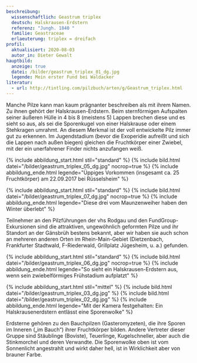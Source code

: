 ```yaml
---
beschreibung:
  wissenschaftlich: Geastrum triplex
  deutsch: Halskrausen-Erdstern
  referenz: "Jungh. 1840 "
  familie: Geastraceae
  erlaeuterung: triplex = dreifach
profil:
  aktualisiert: 2020-08-03
  autor_in: Dieter Gewalt
hauptbild:
  anzeige: true
  datei: /bilder/geastrum_triplex_01_dg.jpg
  legende: Mein erster Fund bei Waldacker
literatur:
  - url: http://tintling.com/pilzbuch/arten/g/Geastrum_triplex.html
---
```

Manche Pilze kann man kaum prägnanter beschreiben als mit ihrem Namen. Zu ihnen gehört der Halskrausen-Erdstern. Beim sternförmigen Aufspalten seiner äußeren Hülle in 4 bis 8 (meistens 5) Lappen brechen diese und es sieht so aus, als sei die Sporenkugel von einer Halskrause oder einem Stehkragen umrahmt. An diesem Merkmal ist der voll entwickelte Pilz immer gut zu erkennen. Im Jugendstadium (bevor die Exoperidie aufreißt und sich die Lappen nach außen biegen) gleichen die Fruchtkörper einer Zwiebel, mit der ein unerfahrener Finder nichts anzufangen weiß.

{% include abbildung_start.html stil="standard" %}
{% include bild.html datei="/bilder/geastrum_triplex_05_dg.jpg" nocrop=true %}
{% include abbildung_ende.html legende="Üppiges Vorkommen (insgesamt ca. 25 Fruchtkörper) am 22.09.2017 bei Rüsselsheim" %}

{% include abbildung_start.html stil="standard" %}
{% include bild.html datei="/bilder/geastrum_triplex_07_dg.jpg" nocrop=true %}
{% include abbildung_ende.html legende="Diese drei vom Maunzenweiher haben den Winter überlebt" %}

Teilnehmer an den Pilzführungen der vhs Rodgau und den FundGroup-Exkursionen sind die attraktiven, ungewöhnlich geformten Pilze und ihr Standort an der Gänsbrüh bestens bekannt, aber wir haben sie auch schon an mehreren anderen Orten im Rhein-Main-Gebiet (Dietzenbach, Frankfurter Stadtwald, F-Riederwald, Grillplatz Jügesheim, u. a.) gefunden.

{% include abbildung_start.html stil="standard" %}
{% include bild.html datei="/bilder/geastrum_triplex_06_dg.jpg" nocrop=true %}
{% include abbildung_ende.html legende="So sieht ein Halskrausen-Erdstern aus, wenn sein zwiebelförmiges Frühstadium aufplatzt" %}

{% include abbildung_start.html stil="mittel" %}
{% include bild.html datei="/bilder/geastrum_triplex_03_dg.jpg" %}
{% include bild.html datei="/bilder/geastrum_triplex_02_dg.jpg" %}
{% include abbildung_ende.html legende="Mit der Kamera festgehalten: Ein Halskrausenerdstern entlässt eine Sporenwolke" %}

Erdsterne gehören zu den Bauchpilzen (Gasteromyzeten), die ihre Sporen im Inneren („im Bauch“) ihrer Fruchtkörper bilden. Andere Vertreter dieser Gruppe sind Stäublinge (Boviste), Teuerlinge, Kugelschneller, aber auch die Stinkmorchel und deren Verwandte. Die Sporenwolke oben ist vom Sonnenlicht angestrahlt und wirkt daher hell, ist in Wirklichkeit aber von brauner Farbe.